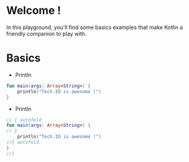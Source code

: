 # Welcome !

In this playground, you'll find some basics examples that make Kotlin a friendly companion to play with.

# Basics

- Println
```kotlin runnable
fun main(args: Array<String>) {
    println("Tech.IO is awesome !")
}
```

- Println
```kotlin runnable
// { autofold
fun main(args: Array<String>) {
// }
    println("Tech.IO is awesome !")
//{ autofold
}
//}
```

